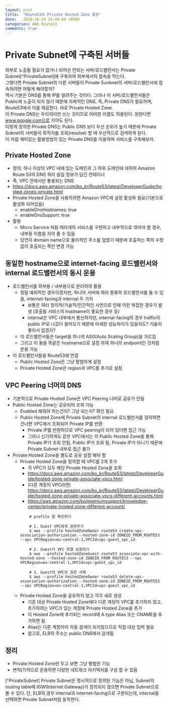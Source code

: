 ```yaml
---
layout: post
title:  "Route53의 Private Hosted Zone 활용"
date:   2020-10-10 24:00:00 +0900
categories: AWS Route53
comments: true
---
```


# Private Subnet에 구축된 서버들
외부로 노출될 필요가 없거나 되어선 안되는 서버/로드밸런서는 Private Subnet[^PrivateSubnet]에 구축하여 외부에서의 접속을 막는다.  
그렇다면 Private Subnet의 다른 서버들이 Private Sunbnet의 서버/로드밸런서에 접속하려면 어떻게 해야할까?  
역시 기본은 DNS를 통해 IP를 알려주는 것이다. 그러나 이 서버/로드밸런서들은 Public에 노출이 되지 않기 때문에 자체적인 DNS, 즉, Private DNS가 필요하며, Route53에서 이를 제공한다. 바로 Private Hosted Zone.  
이 Private DNS는 우리끼리만 쓰는 것이므로 어떠한 이름도 허용된다. 원한다면 www.google.com으로 지어도 된다.  
이렇게 정의한 Private DNS는 Public DNS 보다 우선 순위가 높기 때문에 Private Subnet의 서버들이 목적지를 조회(resolve) 할 때 우선적으로 검색하게 된다.  
이 처럼 재미있는 활용방법이 있는 Private DNS를 이용하여 서비스를 구축해보자.

## Private Hosted Zone
- 정의: 하나 이상의 VPC 내에 있는 도메인과 그 하위 도메인에 대하여 Amazon Route 53의 DNS 쿼리 응답 정보가 담긴 컨테이너
- 즉, VPC 안에서만 통용되는 DNS
- https://docs.aws.amazon.com/ko_kr/Route53/latest/DeveloperGuide/hosted-zones-private.html
- Private Hosted Zone을 사용하려면 Amazon VPC에 설정 활성화 필요(기본으로 활성화 되어있음)
  - enableDnsHostnames: true
  - enableDnsSupport: true
- 활용
  - Micro Service 처럼 여러개의 서비스를 구현하고 내부적으로 엮어야 할 경우, 내부용 이름을 지어 줄 수 있음
  - 당연히 domain name으로 물리적인 주소를 덮었기 때문에 호출하는 쪽의 수정없이 호출되는 쪽만 변경 가능
  
## 동일한 hostname으로 internet-facing 로드밸런서와 internal 로드밸런서의 동시 운용
- 로드밸런서를 외부용 / 내부용으로 분리하여 활용
  - 정말 예외적인 경우이겠지만, 하나의 서버에 여러 종류의 로드밸런서를 둘 수 있음, internet-facing과 internal 두 가지
    - 보통은 여러 정치적/기술적/인간적인 사연으로 인해 이런 복잡한 경우가 발생 (호출될 서비스의 hostname이 중요한 경우 등)
    - internal은 VPC 내부에서 통신하지만, internal-facing의 경우 traffic이 public IP로 나갔다 들어오기 때문에 미세한 성능차이가 있을지도? 기술이 좋아서 없겠지?
  - 이 로드밸런서들은 target을 하나의 ASG(Auto Scaling Group)을 가르킴
  - 그리고 이 둘을 똑같은 hostname으로 설정 하여 하나의 endpoint인 것처럼 운용 가능
- 이 로드밸런서들을 Route53에 연결
  - Public Hosted Zone은 그냥 평범하게 설정
  - Private Hosted Zone은 region과 VPC를 추가로 설정

## VPC Peering 너머의 DNS
- 기본적으로 Private Hosted Zone은 VPC Peering 너머로 공유가 안됨
- Public Hosted Zone는 공유되어 조회 가능
  - Enabled 해줘야 하는건지? 그냥 되는지? 확인 필요
  - Public Hosted Zone에 Private Subnet의 internal 로드밸런서를 정의하면 건너편 VPC에서 조회되어 Private IP를 반환
    - Private IP를 반환하므로 VPC peering이 되어 있다면 접근 가능
    - 그러나 신기하게도 같은 VPC에서는 이 Public Hosted Zone을 통해 Private IP가 조회 안됨, Public IP가 조회 됨, Private IP가 아니기 때문에 Private Subnet 내부로 접근 불가
- Private Hosted Zone을 별도로 공유 설정 해야 함
  - Private Hosted Zone을 정의할 때 VPC를 2개 추가
    - 각 VPC가 모두 해당 Private Hosted Zone을 조회
    - https://docs.aws.amazon.com/ko_kr/Route53/latest/DeveloperGuide/hosted-zone-private-associate-vpcs.html
    - (다른 계정의 VPC라면) https://docs.aws.amazon.com/ko_kr/Route53/latest/DeveloperGuide/hosted-zone-private-associate-vpcs-different-accounts.html
    - https://aws.amazon.com/ko/premiumsupport/knowledge-center/private-hosted-zone-different-account/
    ~~~ ssh
        # profile 잘 확인하기

        # 1. Guest VPC에게 권한주기
        $ aws --profile hostedZoneOwner route53 create-vpc-association-authorization --hosted-zone-id ZONEID_FROM_ROUTE53 --vpc VPCRegion=eu-central-1,VPCId=vpc-guest_vpc_id

        # 2. Guest가 VPC 연결 요청하기
        $ aws --profile hostedZoneGuest route53 associate-vpc-with-hosted-zone --hosted-zone-id ZONEID_FROM_ROUTE53 --vpc VPCRegion=eu-central-1,VPCId=vpc-guest_vpc_id

        # 3. Guest의 VPC의 권한 삭제
        $ aws --profile hostedZoneOwner route53 delete-vpc-association-authorization --hosted-zone-id ZONEID_FROM_ROUTE53 --vpc VPCRegion=eu-central-1,VPCId=vpc-guest_vpc_id
      ~~~
  - Private Hosted Zone을 공유하지 않고 각각 새로 생성
    - 기존 대상 Private Hosted Zone에다 다른 계정의 VPC를 추가하지 않고, 추가하려는 VPC가 있는 계정에 Private Hosted Zone을 추가
    - 이 Hosted Zone에 추가되는 record에 A type Alias 또는 CNAME을 추가하면 됨
    - Alias는 다른 계정이라 자동 검색이 되지않으므로 직접 대상 입력 필요
    - 참고로, ELB의 주소는 public DNS에서 검색됨

## 정리
- Private Hosted Zone만 두고 보면 그냥 평범한 기능
- 변칙(?)적으로 운용하면 다양한 네트워크 아키텍처를 구성 할 수 있음


[^PrivateSubnet] Private Subnet은 명시적으로 정의된 기능은 아님, Subnet의 routing table에 IGW(Internet Gateway)가 정의되지 않으면 Private Subnet으로 볼 수 있다. 단, ELB의 경우 internal과 internet-facing으로 구분되는데, internal을 선택하면 Private Subnet처럼 동작한다.

